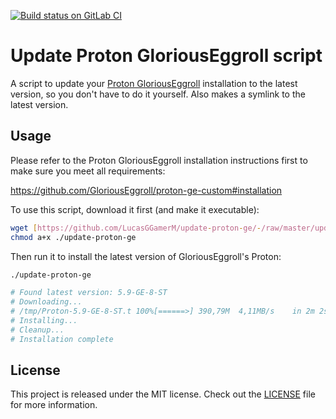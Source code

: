 [![Build status on GitLab CI][gitlab-ci-master-badge]][gitlab-ci-link]

[gitlab-ci-link]: https://gitlab.com/timvisee/update-proton-ge/pipelines
[gitlab-ci-master-badge]: https://gitlab.com/timvisee/update-proton-ge/badges/master/pipeline.svg

# Update Proton GloriousEggroll script
A script to update your [Proton GloriousEggroll][proton-ge] installation to the latest
version, so you don't have to do it yourself. Also makes a symlink to the latest version.

## Usage
Please refer to the Proton GloriousEggroll installation instructions first to
make sure you meet all requirements:

https://github.com/GloriousEggroll/proton-ge-custom#installation

To use this script, download it first (and make it executable):

```bash
wget [https://github.com/LucasGGamerM/update-proton-ge/-/raw/master/update-proton-ge](https://raw.githubusercontent.com/LucasGGamerM/update-proton-ge/refs/heads/master/update-proton-ge)
chmod a+x ./update-proton-ge
```

Then run it to install the latest version of GloriousEggroll's Proton:

```bash
./update-proton-ge

# Found latest version: 5.9-GE-8-ST
# Downloading...
# /tmp/Proton-5.9-GE-8-ST.t 100%[======>] 390,79M  4,11MB/s    in 2m 2s
# Installing...
# Cleanup...
# Installation complete
```

## License
This project is released under the MIT license.
Check out the [LICENSE](LICENSE) file for more information.

[proton-ge]: https://github.com/GloriousEggroll/proton-ge-custom
